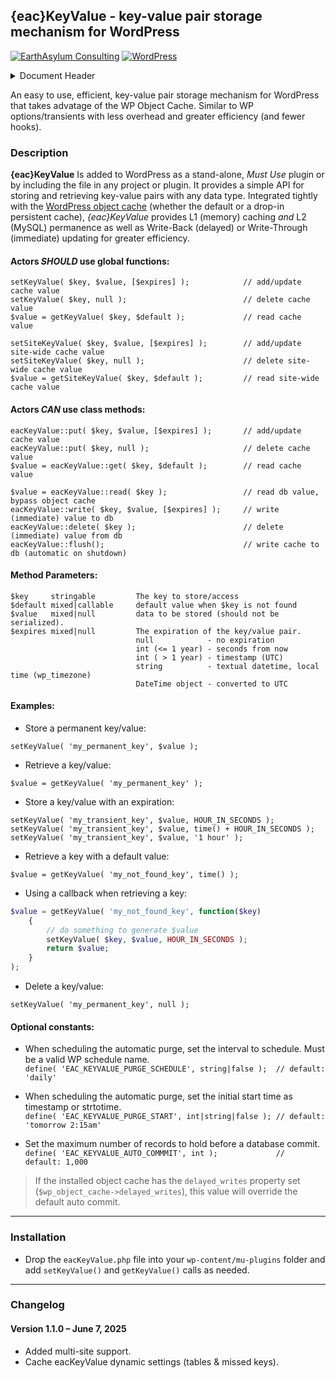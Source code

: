 ## {eac}KeyValue - key-value pair storage mechanism for WordPress
[![EarthAsylum Consulting](https://img.shields.io/badge/EarthAsylum-Consulting-0?&labelColor=6e9882&color=707070)](https://earthasylum.com/)
[![WordPress](https://img.shields.io/badge/WordPress-Plugins-grey?logo=wordpress&labelColor=blue)](https://wordpress.org/plugins/search/EarthAsylum/)


<details><summary>Document Header</summary>

Plugin URI:             https://github.com/EarthAsylum/eacKeyValue  
Author:                 [EarthAsylum Consulting](https://www.earthasylum.com)  
Stable tag:             1.1.0  
Last Updated:           07-Jun-2025  
Requires at least:      5.8  
Tested up to:           6.8  
Requires PHP:           8.1  
Contributors:           [earthasylum](https://github.com/earthasylum),[kevinburkholder](https://profiles.wordpress.org/kevinburkholder)  
License:                GPLv3 or later  
License URI:            https://www.gnu.org/licenses/gpl.html  
GitHub URI:             https://github.com/EarthAsylum/eacKeyValue  

</details>

An easy to use, efficient, key-value pair storage mechanism for WordPress that takes advatage of the WP Object Cache.
Similar to WP options/transients with less overhead and greater efficiency (and fewer hooks).

### Description

**{eac}KeyValue** Is added to WordPress as a stand-alone, *Must Use* plugin or by including the file in any project or plugin. It provides a simple API for storing and retrieving key-value pairs with any data type. Integrated tightly with the [WordPress object cache](https://developer.wordpress.org/reference/classes/wp_object_cache/) (whether the default or a drop-in persistent cache), _{eac}KeyValue_ provides L1 (memory) caching _and_ L2 (MySQL) permanence as well as Write-Back (delayed) or Write-Through (immediate) updating for greater efficiency.

#### Actors *SHOULD* use global functions:

    setKeyValue( $key, $value, [$expires] );            // add/update cache value
    setKeyValue( $key, null );                          // delete cache value
    $value = getKeyValue( $key, $default );             // read cache value

    setSiteKeyValue( $key, $value, [$expires] );        // add/update site-wide cache value
    setSiteKeyValue( $key, null );                      // delete site-wide cache value
    $value = getSiteKeyValue( $key, $default );         // read site-wide cache value

#### Actors *CAN* use class methods:

    eacKeyValue::put( $key, $value, [$expires] );       // add/update cache value
    eacKeyValue::put( $key, null );                     // delete cache value
    $value = eacKeyValue::get( $key, $default );        // read cache value

    $value = eacKeyValue::read( $key );                 // read db value, bypass object cache
    eacKeyValue::write( $key, $value, [$expires] );     // write (immediate) value to db
    eacKeyValue::delete( $key );                        // delete (immediate) value from db
    eacKeyValue::flush();                               // write cache to db (automatic on shutdown)

#### Method Parameters:

    $key     stringable         The key to store/access
    $default mixed|callable     default value when $key is not found
    $value   mixed|null         data to be stored (should not be serialized).
    $expires mixed|null         The expiration of the key/value pair.
                                null            - no expiration
                                int (<= 1 year) - seconds from now
                                int ( > 1 year) - timestamp (UTC)
                                string          - textual datetime, local time (wp_timezone)
                                DateTime object - converted to UTC

#### Examples:

+   Store a permanent key/value:

`setKeyValue( 'my_permanent_key', $value );`

+   Retrieve a key/value:

`$value = getKeyValue( 'my_permanent_key' );`

+   Store a key/value with an expiration:

`setKeyValue( 'my_transient_key', $value, HOUR_IN_SECONDS );`
`setKeyValue( 'my_transient_key', $value, time() + HOUR_IN_SECONDS );`
`setKeyValue( 'my_transient_key', $value, '1 hour' );`

+   Retrieve a key with a default value:

`$value = getKeyValue( 'my_not_found_key', time() );`

+   Using a callback when retrieving a key:
```php
$value = getKeyValue( 'my_not_found_key', function($key)
    {
        // do something to generate $value
        setKeyValue( $key, $value, HOUR_IN_SECONDS );
        return $value;
    }
);
```

+   Delete a key/value:

`setKeyValue( 'my_permanent_key', null );`

#### Optional constants:

+   When scheduling the automatic purge, set the interval to schedule. Must be a valid WP schedule name.  
`define( 'EAC_KEYVALUE_PURGE_SCHEDULE', string|false );  // default: 'daily'`  

+   When scheduling the automatic purge, set the initial start time as timestamp or strtotime.  
`define( 'EAC_KEYVALUE_PURGE_START', int|string|false ); // default: 'tomorrow 2:15am'`  

+   Set the maximum number of records to hold before a database commit.  
`define( 'EAC_KEYVALUE_AUTO_COMMMIT', int );             //  default: 1,000`  

>   If the installed object cache has the `delayed_writes` property set (`$wp_object_cache->delayed_writes`), this value will override the default auto commit.

- - -

### Installation

+   Drop the `eacKeyValue.php` file into your `wp-content/mu-plugins` folder and add `setKeyValue()` and `getKeyValue()` calls as needed.

- - -

### Changelog

#### Version 1.1.0 – June 7, 2025

+   Added multi-site support.
+   Cache eacKeyValue dynamic settings (tables & missed keys).
